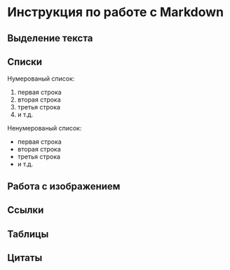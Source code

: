 # Инструкция по работе с Markdown

## Выделение текста

## Списки
Нумерованый список:
1. первая строка
2. вторая строка
3. третья строка
4. и т.д.

Ненумерованый список:
* первая строка
* вторая строка
* третья строка
* и т.д.

## Работа с изображением

## Ссылки

## Таблицы

## Цитаты